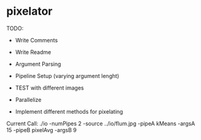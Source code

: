# pixelator

TODO: 
- Write Comments
- Write Readme
- Argument Parsing
- Pipeline Setup (varying argument lenght)
- TEST with different images
- Parallelize

- Implement different methods for pixelating


Current Call:
./io -numPipes 2 -source ../io/flum.jpg -pipeA kMeans -argsA 15 -pipeB pixelAvg -argsB 9